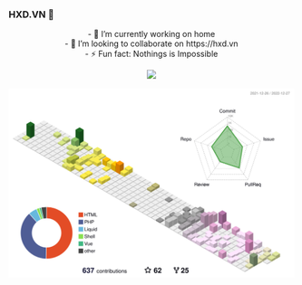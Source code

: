 
### HXD.VN 👋
<p align="center">
- 🔭 I’m currently working on home
  </br>
- 👯 I’m looking to collaborate on https://hxd.vn
  </br>
- ⚡ Fun fact: Nothings is Impossible
  </br>
</p>
<p align="center">
  <img src="https://github-readme-stats.vercel.app/api?username=xuandung38&bg_color=30,19c9fa,1977fa&title_color=fff&text_color=fff">
  <br />
</p>

![image](./profile-3d-contrib/profile-south-season-animate.svg)
